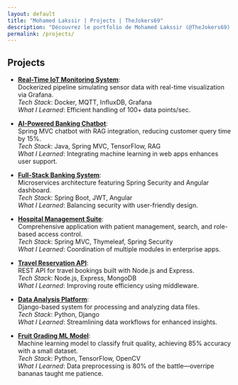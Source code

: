 ```yaml
---
layout: default
title: "Mohamed Lakssir | Projects | TheJokers69"
description: "Découvrez le portfolio de Mohamed Lakssir (@TheJokers69) avec ses projets issus de l'IoT, l'IA et le développement full-stack."
permalink: /projects/
---
```


## Projects

- [**Real-Time IoT Monitoring System**](https://github.com/thejokers69/Dockerized-IoT-Dataflow.git):  
  Dockerized pipeline simulating sensor data with real-time visualization via Grafana.  
  *Tech Stack*: Docker, MQTT, InfluxDB, Grafana  
  *What I Learned*: Efficient handling of 100+ data points/sec.
  
- [**AI-Powered Banking Chatbot**](https://github.com/thejokers69/E-bank-Chatbot.git):  
  Spring MVC chatbot with RAG integration, reducing customer query time by 15%.  
  *Tech Stack*: Java, Spring MVC, TensorFlow, RAG  
  *What I Learned*: Integrating machine learning in web apps enhances user support.
  
- [**Full-Stack Banking System**](https://github.com/thejokers69/E-Bank.git):  
  Microservices architecture featuring Spring Security and Angular dashboard.  
  *Tech Stack*: Spring Boot, JWT, Angular  
  *What I Learned*: Balancing security with user-friendly design.
  
- [**Hospital Management Suite**](https://github.com/thejokers69/Architecture_JEE_2GI_MUNDIA.git):  
  Comprehensive application with patient management, search, and role-based access control.  
  *Tech Stack*: Spring MVC, Thymeleaf, Spring Security  
  *What I Learned*: Coordination of multiple modules in enterprise apps.
  
- [**Travel Reservation API**](https://github.com/thejokers69/travel-reservation-api.git):  
  REST API for travel bookings built with Node.js and Express.  
  *Tech Stack*: Node.js, Express, MongoDB  
  *What I Learned*: Improving route efficiency using middleware.
  
- [**Data Analysis Platform**](https://github.com/thejokers69/analyseur_donnees.git):  
  Django-based system for processing and analyzing data files.  
  *Tech Stack*: Python, Django  
  *What I Learned*: Streamlining data workflows for enhanced insights.
  
- [**Fruit Grading ML Model**](https://github.com/thejokers69/fruit-grading-ml.git):  
  Machine learning model to classify fruit quality, achieving 85% accuracy with a small dataset.  
  *Tech Stack*: Python, TensorFlow, OpenCV  
  *What I Learned*: Data preprocessing is 80% of the battle—overripe bananas taught me patience.
